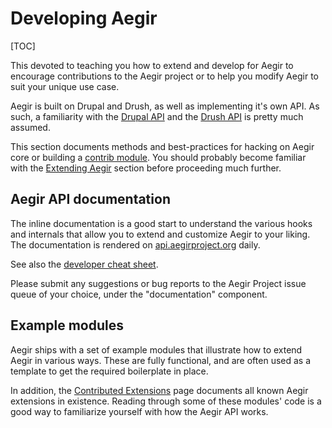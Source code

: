 Developing Aegir
================

[TOC]

This devoted to teaching you how to extend and develop for Aegir to encourage contributions to the Aegir project or to help you modify Aegir to suit your unique use case.

Aegir is built on Drupal and Drush, as well as implementing it's own API. As such, a familiarity with the [Drupal API](http://api.drupal.org) and the [Drush API](http://api.drush.org) is pretty much assumed.

This section documents methods and best-practices for hacking on Aegir core or building a [contrib module](extend/contrib.md). You should probably become familiar with the [Extending Aegir](/extend.md) section before proceeding much further.

Aegir API documentation
-----------------------

The inline documentation is a good start to understand the various hooks and internals that allow you to extend and customize Aegir to your liking. The documentation is rendered on [api.aegirproject.org](http://api.aegirproject.org) daily.

See also the [developer cheat sheet](http://community.aegirproject.org/dev-cheat-sheet/).

Please submit any suggestions or bug reports to the Aegir Project issue queue of your choice, under the "documentation" component.


Example modules
---------------

Aegir ships with a set of example modules that illustrate how to extend Aegir in various ways. These are fully functional, and are often used as a template to get the required boilerplate in place.

In addition, the [Contributed Extensions](extend/contrib.md) page documents all known Aegir extensions in existence. Reading through some of these modules' code is a good way to familiarize yourself with how the Aegir API works.
